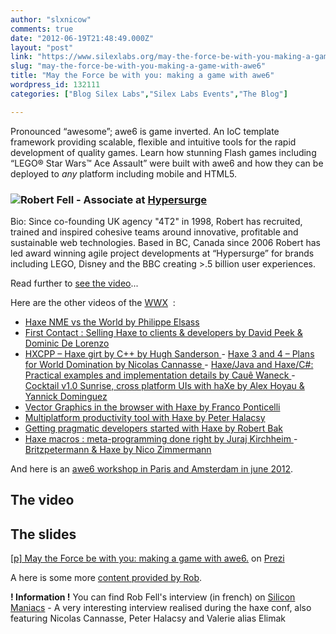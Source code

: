 ```yaml
---
author: "slxnicow"
comments: true
date: "2012-06-19T21:48:49.000Z"
layout: "post"
link: "https://www.silexlabs.org/may-the-force-be-with-you-making-a-game-with-awe6/"
slug: "may-the-force-be-with-you-making-a-game-with-awe6"
title: "May the Force be with you: making a game with awe6"
wordpress_id: 132111
categories: ["Blog Silex Labs","Silex Labs Events","The Blog"]

---
```

Pronounced “awesome”; awe6 is game inverted. An IoC template framework providing scalable, flexible and intuitive tools for the rapid development of quality games. Learn how stunning Flash games including “LEGO® Star Wars™ Ace Assault” were built with awe6 and how they can be deployed to _any_ platform including mobile and HTML5.


### [![](https://www.silexlabs.org/wp-content/uploads/2012/04/robert-fell1.jpg)](https://www.silexlabs.org/132111/the-blog/may-the-force-be-with-you-making-a-game-with-awe6/attachment/robert-fell/)Robert Fell - Associate at [Hypersurge](http://hypersurge.com/)


Bio: Since co-founding UK agency "4T2" in 1998, Robert has recruited, trained and inspired cohesive teams around innovative, profitable and sustainable web technologies. Based in BC, Canada since 2006 Robert has led award winning agile project developments at “Hypersurge” for brands including LEGO, Disney and the BBC creating >.5 billion user experiences.

Read further to [see the video](https://www.silexlabs.org/?p=132111)...

Here are the other videos of the [WWX](http://wwx.haxe.org/)  :
- [Haxe NME vs the World by Philippe Elsass](https://www.silexlabs.org/133359/the-blog/haxe-nme-vs-the-world/)
- [First Contact : Selling Haxe to clients & developers by David Peek & Dominic De Lorenzo](https://www.silexlabs.org/133423/the-blog/first-contact-selling-haxe-to-clients-and-developers/)
- [HXCPP – Haxe girt by C++ by Hugh Sanderson
](https://www.silexlabs.org/133591/the-blog/hxcpp-%E2%80%93-haxe-girt-by-c/)- [Haxe 3 and 4 – Plans for World Domination by Nicolas Cannasse
](https://www.silexlabs.org/133591/the-blog/hxcpp-%E2%80%93-haxe-girt-by-c/)- [Haxe/Java and Haxe/C#: Practical examples and implementation details by Cauê Waneck
](https://www.silexlabs.org/133823/the-blog/haxejava-and-haxec-practical-examples-and-implementation-details/)- [Cocktail v1.0 Sunrise, cross platform UIs with haXe by Alex Hoyau & Yannick Dominguez](https://www.silexlabs.org/133902/the-blog/cocktail-v1-0-sunrise-cross-platform-uis-with-haxe/)
- [Vector Graphics in the browser with Haxe by Franco Ponticelli](https://www.silexlabs.org/134056/the-blog/vector-graphics-in-the-browser-with-haxe/#more-134056)
- [Multiplatform productivity tool with Haxe by Peter Halacsy](https://www.silexlabs.org/135169/the-blog/multiplatform-productivity-tool-with-haxe/)
- [Getting pragmatic developers started with Haxe by Robert Bak](https://www.silexlabs.org/135257/the-blog/getting-pragmatic-developers-started-with-haxe/)
- [Haxe macros : meta-programming done right by Juraj Kirchheim](https://www.silexlabs.org/135331/the-blog/haxe-macros-meta-programming-done-right/)[
](https://www.silexlabs.org/134056/the-blog/vector-graphics-in-the-browser-with-haxe/#more-134056)- [Britzpetermann & Haxe by Nico Zimmermann](https://www.silexlabs.org/135480/the-blog/britzpetermann-haxe-6/)[
](https://www.silexlabs.org/134056/the-blog/vector-graphics-in-the-browser-with-haxe/#more-134056)

And here is an [awe6 workshop in Paris and Amsterdam in june 2012](https://www.silexlabs.org/133148/the-blog/haxe-workshop/).


## The video





## The slides











[[p] May the Force be with you: making a game with awe6.](http://prezi.com/yzvwdmevm9_c/p-may-the-force-be-with-you-making-a-game-with-awe6/?auth_key=8eadceff59596f8a8b289c119c02fa3dc670c4b9) on [Prezi](http://prezi.com)

A here is some more [content provided by Rob](http://code.google.com/p/awe6/wiki/PublicPresentations).

**! Information !** You can find Rob Fell's interview (in french) on [Silicon Maniacs](http://www.siliconmaniacs.org/i-t-boys-i-t-girls-haxe/) - A very interesting interview realised during the haxe conf, also featuring Nicolas Cannasse, Peter Halacsy and Valerie alias Elimak






